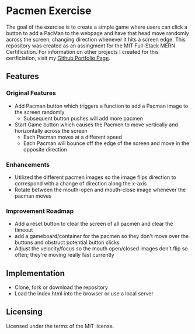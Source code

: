 # Pacmen Exercise
The goal of the exercise is to create a simple game where users can click a button to add a PacMan to the webpage and have that head move randomly across the screen, changing direction whenever it hits a screen edge. This repository was created as an assingment for the MIT Full-Stack MERN Certification. For information on other projects I created for this certficiation, visit my [Github Portfolio Page](https://jasonrahm00.github.io/).
## Features
### Original Features
- Add Pacman button which triggers a function to add a Pacman image to the screen randomly
  - Subsequent button pushes will add more pacmen  
- Start Game button which causes the Pacmen to move vertically and horizontally across the screen
  - Each Pacman moves at a different speed
  - Each Pacman will bounce off the edge of the screen and move in the opposite direction
### Enhancements
- Utilized the different pacmen images so the image flips direction to correspond with a change of direction along the x-axis
- Rotate between the mouth-open and mouth-close image whenever the pacman moves
### Improvement Roadmap
- Add a reset button to clear the screen of all pacmen and clear the timeout
- add a gameboard/container for the pacmen so they don't move over the buttons and obstruct potential button clicks
- Adjust the velocity/focus so the mouth open/closed images don't flip so often; they're moving really fast currently 
## Implementation
- Clone, fork or download the repository
- Load the index.html into the browser or use a local server
## Licensing
Licensed under the terms of the MIT license.
